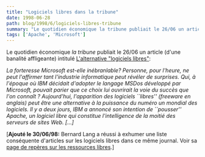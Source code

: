 ```yaml
---
title: "Logiciels libres dans la tribune"
date: 1998-06-28
path: blog/1998/6/logiciels-libres-tribune
summary: "Le quotidien économique la tribune publiait le 26/06 un article (d'une banalité affligeante) intitulé L'alternative \"logiciels libres\": La forteresse Microsoft est-elle inébranlable."
tags: ['Apache', 'Microsoft']
---
```


<P>
Le quotidien économique <EM>la tribune</EM> publiait le 26/06 un article
(d'une banalité affligeante) intitulé
<A HREF="http://www.latribune.fr/tribjour/journal/2606-041.HTM">
L'alternative "logiciels libres"</A>:
</P>

<P>
<EM>La forteresse Microsoft est-elle inébranlable? Personne, pour
l'heure, ne peut l'affirmer tant l'industrie informatique peut révéler de
surprises. Qui, à l'époque où IBM décidait d'adopter le langage MSDos
développé par Microsoft, pouvait parier que ce choix lui ouvrirait
la voie du succès que l'on connaît ? Aujourd'hui, l'apparition des
logiciels ``libres'' (freeware en anglais) peut être une alternative
à la puissance du numéro un mondial des logiciels. Il y a deux jours,
IBM a annoncé son intention de ``pousser'' Apache, un logiciel libre
qui constitue l'intelligence de la moitié des serveurs de sites Web.
[...]
</EM>
</P>

<P>
[<B>Ajouté le 30/06/98:</B> Bernard Lang a réussi à exhumer une liste
conséquente d'articles sur les logiciels libres dans ce même journal. Voir
sa <A HREF="http://pauillac.inria.fr/~lang/libre/reperes/">page de
repères sur les ressources libres</A>.]
</P>


